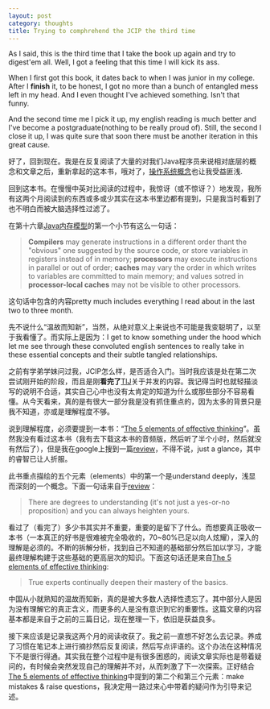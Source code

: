 ```yaml
---
layout: post
category: thoughts
title: Trying to comphrehend the JCIP the third time
---
```


As I said, this is the third time that I take the book up again and try to digest'em all. Well, I got a feeling that this time I will kick its ass.

When I first got this book, it dates back to when I was junior in my college. After I **finish** it, to be honest, I got no more than a bunch of entangled mess left in my head. And I even thought I've achieved something. Isn't that funny.

And the second time me I pick it up, my english reading is much better and I've become a postgraduate(nothing to be really proud of). Still, the second I close it up, I was quite sure that soon there must be another iteration in this great cause.

好了，回到现在。我是在反复阅读了大量的对我们Java程序员来说相对底层的概念和文章之后，重新拿起的这本书，哦对了，[操作系统概念][1]也让我受益匪浅.

回到这本书。在慢慢中英对比阅读的过程中，我惊讶（或不惊讶？）地发现，我所有这两个月阅读到的东西或多或少其实在这本书里边都有提到，只是我当时看到了也不明白而被大脑选择性过滤了。

在第十六章[Java内存模型][2]的第一个小节有这么一句话：

> **Compilers** may generate instructions in a different order thant the "obvious" one suggested by the source code, or store variables in registers instead of in memory; **processors** may execute instructions in parallel or out of order; **caches** may vary the order in which writes to variables are committed to main memory; and values sotred in **processor-local caches** may not be visible to other processors.

这句话中包含的内容pretty much includes everything I read about in the last two to three month.

先不说什么“温故而知新”，当然，从绝对意义上来说也不可能是我变聪明了，以至于我看懂了。而实际上是因为：I get to know something under the hood which let me see through these convoluted english sentences to really take in these essential concepts and their subtle tangled relationships.

之前有学弟学妹问过我，JCIP怎么样，是否适合入门。当时我应该是处在第二次尝试刚开始的阶段，而且是刚**看完了**[TIJ][5]关于并发的内容。我记得当时也就轻描淡写的说明不合适，其实自己心中也没有太肯定的知道为什么或那些部分不容易看懂。从今天看来，真的是有很大一部分我是没有抓住重点的，因为太多的背景只是我不知道，亦或是理解程度不够。

说到理解程度，必须要提到一本书：“[The 5 elements of effective thinking][3]”。虽然我没有看过这本书（我有去下载这本书的音频版，然后听了半个小时，然后就没有然后了），但是我在google上搜到一篇[review][4]，不得不说，just a glance，其中的睿智已让人折服。

此书重点描绘的五个元素（elements）中的第一个是understand deeply，浅显而深刻的一个概念。下面一句话来自于[review][4]：

> There are degrees to understanding (it's not just a yes-or-no proposition) and you can always heighten yours.

看过了（看完了）多少书其实并不重要，重要的是留下了什么。而想要真正吸收一本书（一本真正的好书是很难被完全吸收的，70~80%已足以向人炫耀），深入的理解是必须的。不断的拆解分析，找到自己不知道的基础部分然后加以学习，才能最终理解构建于这些基础的更高层次的知识。下面这句话还是来自[The 5 elements of effective thinking][3]:

> True experts continually deepen their mastery of the basics. 

中国从小就熟知的温故而知新，真的是被大多数人选择性遗忘了。其中部分人是因为没有理解它的真正含义，而更多的人是没有意识到它的重要性。这篇文章的内容基本都是来自于之前的三篇日记，现在整理一下，依旧是获益良多。

接下来应该是记录我这两个月的阅读收获了。我之前一直想不好怎么去记录。养成了习惯在笔记本上进行摘抄然后反复阅读，然后写点评语的。这个办法在这种情况下不是很行得通。其实我在整个过程中是有很多困惑的，阅读文章实际也是带着疑问的，有时候会突然发现自己的理解并不对，从而刺激了下一次探索。正好结合[The 5 elements of effective thinking][3]中提到的第二个和第三个元素：make mistakes & raise questions，我决定用一路过来心中带着的疑问作为引导来记述。



[1]:http://book.douban.com/subject/4746437/ "Operating System Concepts with Java"
[2]:http://www.cs.umd.edu/~pugh/java/memoryModel/jsr-133-faq.html "JSR 133 (Java Memory Model) FAQ"
[3]:http://book.douban.com/subject/10814727/ "The 5 Elements of Effective Thinking"
[4]:http://casnocha.com/2013/06/book-review-the-5-elements-of-effective-thinking.html "http://casnocha.com/2013/06/book-review-the-5-elements-of-effective-thinking.html"
[5]:http://book.douban.com/subject/2130190/ "Java编程思想 （第4版）"
